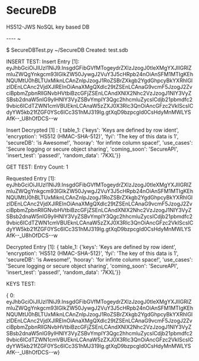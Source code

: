 # SecureDB
HS512-JWS NoSQL key based DB

----                                       ~

$ SecureDBTest.py                 ~/SecureDB
Created: test.sdb

INSERT TEST:
Insert Entry [1]: eyJhbGciOiJIUzI1NiJ9.InsgdGFibGVfMTogeydrZXlzJzogJ0tleXMgYXJlIGRlZmluZWQgYnkgcm93IGlkZW50JywgJ2VuY3J5cHRpb24nOiAnSFM1MTIgKEhNQUMtU0hBLTUxMiknLCAnZnlpJzogJ1RoZSBrZXkgb2YgdGhpcyBkYXRhIGlzIDEnLCAnc2VjdXJlREInOiAnaXMgQXdlc29tZSEnLCAnaG9vcmF5JzogJ2ZvciBpbmZpbnRlIGNvbHVtbiBzcGFjZSEnLCAndXNlX2Nhc2VzJzogJ1NlY3VyZSBsb2dnaW5nIG9yIHNlY3VyZSBvYmplY3Qgc2hhcmluZycsICdjb21pbmdfc29vbic6ICdTZWN1cmVBUEknLCAnaW5zZXJ0X3Rlc3QnOiAncGFzc2VkIScsICdyYW5kb21fZGF0YSc6ICc3S1hMJ319Ig.gtXqD9bzpcgId0CsHdyMnMWLYSAfK--_U8hOfDCS--w

Insert Decrypted [1] : { table_1: {'keys': 'Keys are defined by row ident', 'encryption': 'HS512 (HMAC-SHA-512)', 'fyi': 'The key of this data is 1', 'secureDB': 'is Awesome!', 'hooray': 'for infinte column space!', 'use_cases': 'Secure logging or secure object sharing', 'coming_soon': 'SecureAPI', 'insert_test': 'passed!', 'random_data': '7KXL'}}

GET TEST:
Entry Count: 1

Requested Entry [1]: eyJhbGciOiJIUzI1NiJ9.InsgdGFibGVfMTogeydrZXlzJzogJ0tleXMgYXJlIGRlZmluZWQgYnkgcm93IGlkZW50JywgJ2VuY3J5cHRpb24nOiAnSFM1MTIgKEhNQUMtU0hBLTUxMiknLCAnZnlpJzogJ1RoZSBrZXkgb2YgdGhpcyBkYXRhIGlzIDEnLCAnc2VjdXJlREInOiAnaXMgQXdlc29tZSEnLCAnaG9vcmF5JzogJ2ZvciBpbmZpbnRlIGNvbHVtbiBzcGFjZSEnLCAndXNlX2Nhc2VzJzogJ1NlY3VyZSBsb2dnaW5nIG9yIHNlY3VyZSBvYmplY3Qgc2hhcmluZycsICdjb21pbmdfc29vbic6ICdTZWN1cmVBUEknLCAnaW5zZXJ0X3Rlc3QnOiAncGFzc2VkIScsICdyYW5kb21fZGF0YSc6ICc3S1hMJ319Ig.gtXqD9bzpcgId0CsHdyMnMWLYSAfK--_U8hOfDCS--w

Decrypted Entry [1]: { table_1: {'keys': 'Keys are defined by row ident', 'encryption': 'HS512 (HMAC-SHA-512)', 'fyi': 'The key of this data is 1', 'secureDB': 'is Awesome!', 'hooray': 'for infinte column space!', 'use_cases': 'Secure logging or secure object sharing', 'coming_soon': 'SecureAPI', 'insert_test': 'passed!', 'random_data': '7KXL'}}

KEYS TEST:

{ 0: eyJhbGciOiJIUzI1NiJ9.InsgdGFibGVfMTogeydrZXlzJzogJ0tleXMgYXJlIGRlZmluZWQgYnkgcm93IGlkZW50JywgJ2VuY3J5cHRpb24nOiAnSFM1MTIgKEhNQUMtU0hBLTUxMiknLCAnZnlpJzogJ1RoZSBrZXkgb2YgdGhpcyBkYXRhIGlzIDEnLCAnc2VjdXJlREInOiAnaXMgQXdlc29tZSEnLCAnaG9vcmF5JzogJ2ZvciBpbmZpbnRlIGNvbHVtbiBzcGFjZSEnLCAndXNlX2Nhc2VzJzogJ1NlY3VyZSBsb2dnaW5nIG9yIHNlY3VyZSBvYmplY3Qgc2hhcmluZycsICdjb21pbmdfc29vbic6ICdTZWN1cmVBUEknLCAnaW5zZXJ0X3Rlc3QnOiAncGFzc2VkIScsICdyYW5kb21fZGF0YSc6ICc3S1hMJ319Ig.gtXqD9bzpcgId0CsHdyMnMWLYSAfK--_U8hOfDCS--w}
